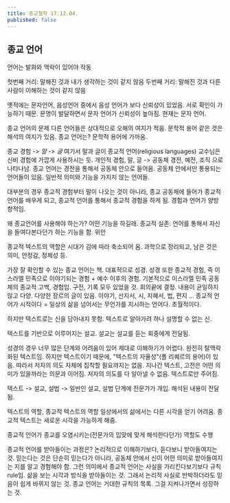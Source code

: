 ```yaml
---
title: 종교철학 17.12.04.
published: false
---
```


## 종교 언어
언어는 발화와 맥락이 있어야 작동

첫번째 거리: 말해진 것과 내가 생각하는 것이 같지 않음
두번째 거리: 말해진 것과 다른 사람이 이해하는 것이 같지 않음

옛적에는 문자언어, 음성언어 중에서 음성 언어가 보다 신뢰성이 있었음. 서로 확인이 가능하기 때문. 문명이 발달하면서 문자 언어가 신뢰성이 높아짐. 현재는 문자 언어.

종교 언어의 문제
다른 언어들은 상대적으로 오해의 여지가 적음. 문학적 용어 같은 것은 해석의 여지가 있음.
종교 언어는? 문학적 용어에 가까움.

종교 경험 -> *말 -> 글*
여기서 말과 글이 종교적 언어(religious languages)
교수님은 신비 경험에 가깝게 사용하시는 듯.
개인적 경험, 말, 글 -> 공동체
경전, 예전, 조직 으로 나타나남. 종교 언어는 경전을 통해서 공동체 안으로 들어옴.
공동체 안에서만 통용되는 언어들이 있음. 일반적 의미와 기능을 가지지 않는 언어들.

대부분의 경우 종교적 경험부터 말이 나오는 것이 아니라, 종교 공동체에 들어가 종교적 언어를 배우게 되고, 종교적 언어를 통해서 종교적 경험을 하게 됨. 경험과 언어가 양방향적임.

왜 종교언어를 사용해야 하는가? 어떤 기능을 하길래.
종교적 실존: 언어를 통해서 자신을 들여다본다던가 하는 기능을 함.
위안

종교적 텍스트의 역할은 시대가 감에 따라 축소되어 옴. 과학으로 정리되고, 남은 것은 의미, 안정감, 정체성 등.

가장 잘 확인할 수 있는 종교 언어는 책. 대표적으로 성경.
성경 또한 종교적 경험, 즉 이스라엘 민족으로 이야기되는 경험 + 예수 이후의 경험. 기본적으로 이스라엘 민족 공동체의 종교적 고백, 경험임. 구전, 기록 모두 있었을 것. 회의끝에 결정.
내용이 균일하지 않고 다양. 다양한 장르의 글이 있음. 이야기, 선지서, 시, 지혜서, 법, 편지 ...
종교적 언어가 시적이다 = 일상의 삶을 넘어서는 무언가를 지시하는 언어다. 초월적이다.

하지만 텍스트로는 신을 담아내지 못함. 텍스트로 알아가려 하나 설명할 수 없는 신.

텍스트를 기반으로 이루어지는 설교. 설교는 설교를 듣는 회중에게 전달됨.

성경의 경우 너무 많은 단계와 어려움이 있어 제대로 이해하기가 어렵다. 완전히 탈맥락화된 텍스트임. 하지만 텍스트이기 때문에, "텍스트의 자율성"(폴 리퀘르의 용어)이 있음. 따라서 저자의 의도 자체에 집착할 필요까지는 없음.
지나간 텍스트, 고전은 어떤 의미가 있을까라는 의문과 이어짐. 저자의 의도를 다 알아낼 수 없음.
텍스트로만 주어짐.

텍스트 -> 설교, 설법 -> 일반인
설교, 설법 단계에 전문가가 개입. 해석된 내용이 전달됨.

텍스트의 역할, 종교적 텍스트의 역할
일상에서의 삶에서는 다른 시각을 얻기 어려움. 종교적 텍스트는 새로운 시각을 가능하게 해줌.

종교적 언어가 종교를 오염시키는(전문가의 입맞에 맞게 해석한다던가) 역할도 수행

종교적 언어를 받아들이는 과정은?
논리적으로 이해하기보다, 듣다보니 받아들여지는 것. 믿는다는 것은 단순히 믿는다가 아니라, 공동체 안에서 신이 어떤 의미로 받아들여지는 지를 알고 경험해야 함.
그런 의미에서 종교적 언어는 사실을 가리킨다보기보다 규칙rule임. 삶을 보는 시각과 방식을 받아들이는 것. 그래서 논리적 사실로 반박하더라도 믿음이 쉽게 바뀌지 않는 것.
종교 언어는 거대한 규칙의 목록. 그걸 지켜나가면서 성장하는 것.
